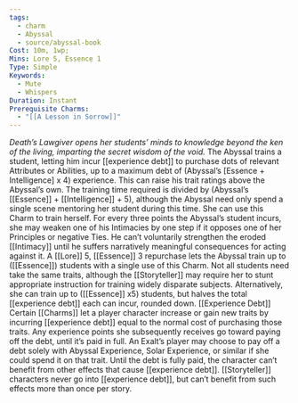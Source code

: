 ```yaml
---
tags:
  - charm
  - Abyssal
  - source/abyssal-book
Cost: 10m, 1wp; 
Mins: Lore 5, Essence 1
Type: Simple
Keywords:
  - Mute
  - Whispers
Duration: Instant
Prerequisite Charms:
  - "[[A Lesson in Sorrow]]"
---
```

*Death’s Lawgiver opens her students’ minds to knowledge beyond the ken of the living, imparting the secret wisdom of the void.*
The Abyssal trains a student, letting him incur [[experience debt]] to purchase dots of relevant Attributes or Abilities, up to a maximum debt of (Abyssal’s [Essence + Intelligence] x 4) experience. This can raise his trait ratings above the Abyssal’s own. The training time required is divided by (Abyssal’s [[Essence]] + [[Intelligence]] + 5), although the Abyssal need only spend a single scene mentoring her student during this time. She can use this Charm to train herself.
For every three points the Abyssal’s student incurs, she may weaken one of his Intimacies by one step if it opposes one of her Principles or negative Ties. He can’t voluntarily strengthen the eroded [[Intimacy]] until he suffers narratively meaningful consequences for acting against it.
A [[Lore]] 5, [[Essence]] 3 repurchase lets the Abyssal train up to ([[Essence]]) students with a single use of this Charm. Not all students need take the same traits, although the [[Storyteller]] may require her to stunt appropriate instruction for training widely disparate subjects. Alternatively, she can train up to ([[Essence]] x5) students, but halves the total [[experience debt]] each can incur, rounded down.
[[Experience Debt]] Certain [[Charms]] let a player character increase or gain new traits by incurring [[experience debt]] equal to the normal cost of purchasing those traits. Any experience points she subsequently receives go toward paying off the debt, until it’s paid in full. An Exalt’s player may choose to pay off a debt solely with Abyssal Experience, Solar Experience, or similar if she could spend it on that trait. Until the debt is fully paid, the character can’t benefit from other effects that cause [[experience debt]]. [[Storyteller]] characters never go into [[experience debt]], but can’t benefit from such effects more than once per story.